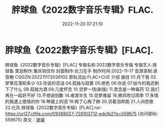 ﻿---
title: 胖球鱼《2022数字音乐专辑》FLAC.
date: 2022-11-20 07:21:10
categories: WAV车载音乐、镜像
tags: 华语中文
---
# 胖球鱼《2022数字音乐专辑》[FLAC].

胖球鱼《2022数字音乐专辑》[FLAC]
专辑名称:2022数字音乐专辑
专辑艺人:胖球鱼
策划制作:重庆钩住你
封面制作:长刀在手
制作时间:2022-11-17
音源录制:录音棚
CQGZN:202211172026102
原轨流出:FLAC+CUE
介绍
曲目
01.月下我
02.梦里花落知多少
03.你说的谎话
04.孤独与寂寞
05.绝色
06.你说
07.如今的我还剩下了什么
08.孤独为酒
09.几度怀念
10.空梦一场(新版)
11.思念是一种毒药
12.我们再在一起好不好
13.不想说抱歉
14.难渡半生
15.空梦难留
16.微风吹过雨季
17.多情的我遇上绝情的你
18.琴键上的泪
19.掏了心掏了肺
20.流着泪奔跑
21.人间悲歌
22.化风
胖球鱼《2022数字音乐专辑》[FLAC].rar: https://url27.ctfile.com/f/9388027-728103712-edcfb2?p=559675
(访问密码: 559675)
原文：[链接](https://blog.sina.com.cn/s/blog_1647c7e76010310c1.html)